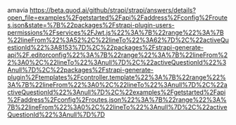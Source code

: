 amavia
https://beta.quod.ai/github/strapi/strapi/answers/details?open_file=examples%2Fgetstarted%2Fapi%2Faddress%2Fconfig%2Froutes.json&state=%7B%22packages%2Fstrapi-plugin-users-permissions%2Fservices%2FJwt.js%22%3A%7B%22range%22%3A%7B%22lineFrom%22%3A52%2C%22lineTo%22%3A62%7D%2C%22activeQuestionId%22%3A8153%7D%2C%22packages%2Fstrapi-generate-api%2F.editorconfig%22%3A%7B%22range%22%3A%7B%22lineFrom%22%3A0%2C%22lineTo%22%3Anull%7D%2C%22activeQuestionId%22%3Anull%7D%2C%22packages%2Fstrapi-generate-plugin%2Ftemplates%2Fcontroller.template%22%3A%7B%22range%22%3A%7B%22lineFrom%22%3A0%2C%22lineTo%22%3Anull%7D%2C%22activeQuestionId%22%3Anull%7D%2C%22examples%2Fgetstarted%2Fapi%2Faddress%2Fconfig%2Froutes.json%22%3A%7B%22range%22%3A%7B%22lineFrom%22%3A0%2C%22lineTo%22%3Anull%7D%2C%22activeQuestionId%22%3Anull%7D%7D
